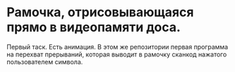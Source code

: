 # Рамочка, отрисовывающаяся прямо в видеопамяти доса.
Первый таск. Есть анимация. В этом же репозитории первая программа на перехват прерываний, которая выводит в рамочку сканкод нажатого пользователем символа.
